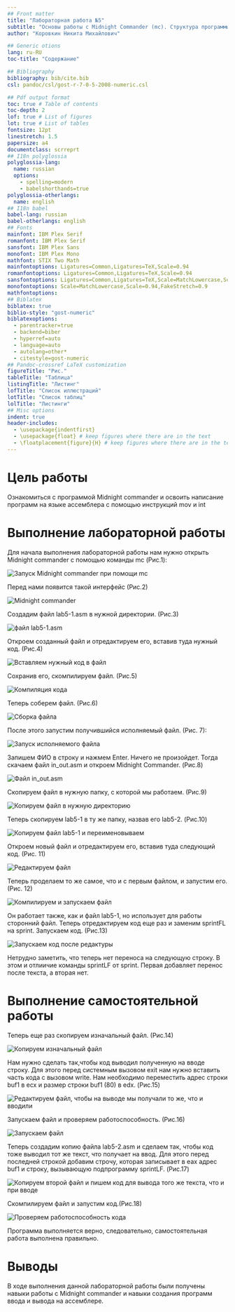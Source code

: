 ```yaml
---
## Front matter
title: "Лабораторная работа №5"
subtitle: "Основы работы с Midnight Commander (mc). Структура программы на языке ассемблера NASM. Системные вызовы в ОС GNU Linux"
author: "Коровкин Никита Михайлович"

## Generic otions
lang: ru-RU
toc-title: "Содержание"

## Bibliography
bibliography: bib/cite.bib
csl: pandoc/csl/gost-r-7-0-5-2008-numeric.csl

## Pdf output format
toc: true # Table of contents
toc-depth: 2
lof: true # List of figures
lot: true # List of tables
fontsize: 12pt
linestretch: 1.5
papersize: a4
documentclass: scrreprt
## I18n polyglossia
polyglossia-lang:
  name: russian
  options:
	- spelling=modern
	- babelshorthands=true
polyglossia-otherlangs:
  name: english
## I18n babel
babel-lang: russian
babel-otherlangs: english
## Fonts
mainfont: IBM Plex Serif
romanfont: IBM Plex Serif
sansfont: IBM Plex Sans
monofont: IBM Plex Mono
mathfont: STIX Two Math
mainfontoptions: Ligatures=Common,Ligatures=TeX,Scale=0.94
romanfontoptions: Ligatures=Common,Ligatures=TeX,Scale=0.94
sansfontoptions: Ligatures=Common,Ligatures=TeX,Scale=MatchLowercase,Scale=0.94
monofontoptions: Scale=MatchLowercase,Scale=0.94,FakeStretch=0.9
mathfontoptions:
## Biblatex
biblatex: true
biblio-style: "gost-numeric"
biblatexoptions:
  - parentracker=true
  - backend=biber
  - hyperref=auto
  - language=auto
  - autolang=other*
  - citestyle=gost-numeric
## Pandoc-crossref LaTeX customization
figureTitle: "Рис."
tableTitle: "Таблица"
listingTitle: "Листинг"
lofTitle: "Список иллюстраций"
lotTitle: "Список таблиц"
lolTitle: "Листинги"
## Misc options
indent: true
header-includes:
  - \usepackage{indentfirst}
  - \usepackage{float} # keep figures where there are in the text
  - \floatplacement{figure}{H} # keep figures where there are in the text
---
```


# Цель работы

Ознакомиться с программой Midnight commander и освоить написание программ на языке ассемблера с помощью инструкций mov и int


# Выполнение лабораторной работы

Для начала выполнения лабораторной работы нам нужно открыть Midnight commander с помощью команды mc (Рис.1):

![Запуск Midnight commander при помощи mc](image/1.png)

Перед нами появится такой интерфейс (Рис.2)


![Midnight commander](image/2.png)

Создадим файл lab5-1.asm в нужной директории. (Рис.3)

![файл lab5-1.asm](image/3.png)

Откроем созданный файл и отредактируем его, вставив туда нужный код. (Рис.4)

![Вставляем нужный код в файл](image/4.png)

Сохранив его, скомпилируем файл. (Рис.5)

![Компиляция кода](image/5.png)

Теперь соберем файл. (Рис.6)

![Сборка файла](image/6.png)

После этого запустим получившийся исполняемый файл. (Рис. 7):

![Запуск исполняемого файла](image/7.png)

Запишем ФИО в строку и нажмем  Enter.
Ничего не произойдет. Тогда скачаем файл in_out.asm и откроем  Midnight Commander. (Рис.8)

![Файл in_out.asm ](image/8.png)

Скопируем файл в нужную папку, с которой мы работаем. (Рис.9)

![Копируем файл в нужную директорию ](image/9.png)

Теперь скопируем lab5-1 в ту же папку, назвав его lab5-2. (Рис.10)

![Копируем файл lab5-1 и переименовываем ](image/10.png)

Откроем новый файл и отредактируем его, вставив туда следующий код. (Рис. 11)

![Редактируем файл](image/11.png)

Теперь проделаем то же самое, что и с первым файлом, и запустим его. (Рис. 12)

![Компилируем и запускаем файл](image/12.png)

Он работает также, как и файл lab5-1, но использует для работы сторонний файл. Теперь отредактируем код еще раз и заменим sprintFL на sprint. Запускаем код. (Рис.13)

![Запускаем код после редактуры](image/13.png)

Нетрудно заметить, что теперь нет переноса на следующую строку. В этом и отлиичие команды sprintLF от sprint. Первая добавляет перенос после текста, а вторая нет.


# Выполнение самостоятельной работы
Теперь еще раз скопируем изначальный файл. (Рис.14)

![Копируем изначальный файл](image/14.png)

Нам нужно сделать так,чтобы код выводил полученную на вводе строку.
Для этого перед системным вызовом exit нам нужно вставить часть кода с вызовом write. Нам необходимо переместить адрес строки buf1 в ecx и размер строки buf1 (80) в edx. (Рис.15)

![Редактируем файл, чтобы на выводе мы получали то же, что и вводили](image/15.png)

Запускаем файл и проверяем работоспособность. (Рис.16)

![Запускаем файл](image/16.png)

Теперь создадим копию файла lab5-2.asm и сделаем так, чтобы  код тоже выводил тот же текст, что получает на ввод.
Для этого перед последней строкой добавим строчу, которая записывает в eax адрес buf1 и  строку,  вызывающую подпрограмму sprintLF. (Рис.17)

![Копируем второй файл и пишем код для вывода того же текста, что и при вводе](image/17.png)

Скомпилируем файл и запустим код.(Рис.18)

![Проверяем работоспособность кода](image/18.png)

Программа выполняется верно, следовательно, самостоятельная работа выполнена правильно.


# Выводы

В ходе выполнения данной лабораторной работы были получены навыки работы с Midnight commander и навыки создания программ ввода и вывода на ассемблере.
